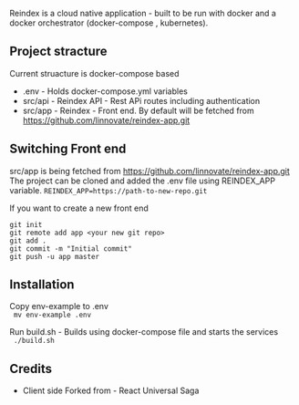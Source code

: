 
Reindex is a cloud native application - built to be run with docker and a docker orchestrator (docker-compose , kubernetes).

## Project stracture
Current struacture is docker-compose based 
* .env - Holds docker-compose.yml variables
* src/api - Reindex API - Rest APi routes including authentication
* src/app - Reindex - Front end. By default will be fetched from https://github.com/linnovate/reindex-app.git

## Switching Front end
src/app is being fetched from https://github.com/linnovate/reindex-app.git
The project can be cloned and added the .env file using REINDEX_APP variable. 
``` REINDEX_APP=https://path-to-new-repo.git ```

If you want to create a new front end

``` cd src/app
git init
git remote add app <your new git repo>
git add .
git commit -m "Initial commit"
git push -u app master
```

## Installation

Copy env-example to .env  
``` mv env-example .env```

Run build.sh - Builds using docker-compose file and starts the services  
``` ./build.sh```  

## Credits
- Client side Forked from - React Universal Saga
